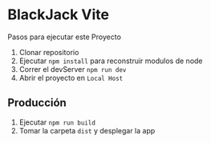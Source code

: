 # BlackJack Vite

Pasos para ejecutar este Proyecto

1. Clonar repositorio
2. Ejecutar ```npm install``` para reconstruir modulos de node
3. Correr el devServer ```npm run dev```
4. Abrir el proyecto en ```Local Host```

## Producción

1. Ejecutar ```npm run build```
2. Tomar la carpeta ```dist``` y desplegar la app